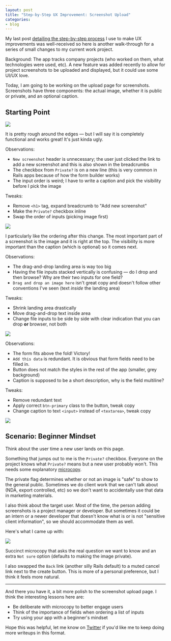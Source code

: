 ```yaml
---
layout: post
title: "Step-by-Step UX Improvement: Screenshot Upload"
categories:
- blog
---
```


My last post [detailing the step-by-step process][lp] I use to 
make UX improvements was well-received so here is another 
walk-through for a series of small changes to my current work project.

[lp]: http://mdswanson.com/blog/2013/07/18/step-by-step-ux-improvement.html

Background: The app tracks company projects (who worked on them,
what technologies were used, etc). A new feature was added
recently to allow for project screenshots to be uploaded and
displayed, but it could use some UI/UX love.

Today, I am going to be working on the upload page for screenshots.
Screenshots have three components: the actual image, whether it is 
public or private, and an optional caption.

## Starting Point

[![]({{site.baseul}}/static/chops-upload-ux-0-thumb.png)]({{site.baseul}}/static/chops-upload-ux-0.png) 

It is pretty rough around the edges &mdash; but I will say it is
completely functional and works great! It's just kinda ugly.

Observations:

* `New screenshot` header is unnecessary; the user just
clicked the link to add a new screenshot and this is also shown
in the breadcrumbs
* The checkbox from `Private?` is on a new line (this is very
common in Rails apps because of how the form builder works) 
* The input order is weird; I have to write a caption
and pick the visibility before I pick the image

Tweaks:
* Remove `<h1>` tag, expand breadcrumb to "Add new screenshot"
* Make the `Private?` checkbox inline
* Swap the order of inputs (picking image first)

[![]({{site.baseul}}/static/chops-upload-ux-1-thumb.png)]({{site.baseul}}/static/chops-upload-ux-1.png)

I particularly like the ordering after this change. The most 
important part of a screenshot is the image and it is right at the
top. The visibility is more important than the caption (which is
optional) so it comes next.

Observations:

* The drag-and-drop landing area is way too big
* Having the file inputs stacked vertically is confusing &mdash; do
I drop and then browse? Why are their two inputs for one field?
* `Drag and drop an image here` isn't great copy and doesn't follow 
other conventions I've seen (text *inside* the landing area)

Tweaks:
* Shrink landing area drastically
* Move drag-and-drop text inside area
* Change file inputs to be side by side with clear indication that 
you can drop **or** browser, not both

[![]({{site.baseul}}/static/chops-upload-ux-2-thumb.png)]({{site.baseul}}/static/chops-upload-ux-2.png)

Observations:

* The form fits above the fold! Victory!
* `Add this data` is redundant. It is obvious that form fields need
to be filled in.
* Button does not match the styles in the rest of the app 
(smaller, grey background)
* Caption is supposed to be a short description, why is the field
multiline?

Tweaks:
* Remove redundant text
* Apply correct `btn-primary` class to the button, tweak copy
* Change caption to text `<input>` instead of `<textarea>`, tweak copy

[![]({{site.baseul}}/static/chops-upload-ux-3-thumb.png)]({{site.baseul}}/static/chops-upload-ux-3.png)

## Scenario: Beginner Mindset
Think about the user time a new user lands on this page. 

Something that jumps out to me is the `Private?` checkbox. 
Everyone on the project knows what `Private?` means but a new user
probably won't. This needs some explanatory [microcopy][mc].

[mc]: http://bokardo.com/archives/writing-microcopy/

The private flag determines whether or not an image is "safe" to
show to the general public. Sometimes we do client work that we
can't talk about (NDA, export controlled, etc) so we don't want
to accidentally use that data in marketing materials.

I also think about the target user. Most of the time, the person
adding screenshots is a project manager or developer. But 
sometimes it could be an intern or a newer developer that 
doesn't know what is or is not "sensitive client information", 
so we should accommodate them as well.

Here's what I came up with:

[![]({{site.baseul}}/static/chops-upload-ux-4-thumb.png)]({{site.baseul}}/static/chops-upload-ux-4.png)

Succinct microcopy that asks the real question we want to know and
an extra `Not sure` option (defaults to making the image 
private).

I also swapped the `Back` link (another silly Rails default) to a 
muted cancel link next to the create button. This is more of a 
personal preference, but I think it feels more natural.

---

And there you have it, a bit more polish to the screenshot upload
page. I think the interesting lessons here are:

* Be deliberate with microcopy to better engage users
* Think of the importance of fields when ordering a list of inputs
* Try using your app with a beginner's mindset

Hope this was helpful, let me know on [Twitter][tw] if you'd like
me to keep doing more writeups in this format.

[tw]: https://twitter.com/_swanson